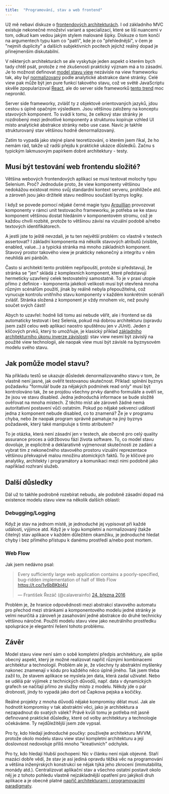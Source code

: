 ```yaml
---
title:  "Programování, stav a web frontend"
---
```


Už mě nebaví diskuze o [frontendových architekturách][Fowler: Frontend architectures]. I od základního MVC existuje nekonečné množství variant a specializací, které se liší nuancemi v tom, odkud kam vedou jakým stylem malované šipky. Diskuze o tom končí na argumentech typu kam co "patří", kde je co "přehlednější", v čem je "nejmíň duplicity" a dalších subjektivních pocitech jejichž reálný dopad je přinejmenším diskutabilní.

V některých architekturách se ale vyskytuje jeden aspekt o kterém bych tady chtěl psát, protože z mé zkušenosti praktický význam má a to zásadní. Je to možnost definovat [model stavu view][Fowler: Presentation model] nezávisle na view frameworku tak, aby byl [normalizovaný][Database normalization] podle analytické abstrakce dané stránky. Celé view pak může být jen pure funkcí takového stavu, což ve světě JavaScriptu skvěle zpopularizoval [React][React], ale do server side frameworků [tento trend][Fowler: Passive view] moc nepronikl.

Server side frameworky, zvlášť ty z objektově orientovaných jazyků, jdou cestou s úplně opačným výsledkem.  Jsou většinou založeny na konceptu stavových komponent. To svádí k tomu, že celkový stav stránky je rozdrobený mezi jednotlivé komponenty a strukturou kopíruje vzhled UI místo analytické abstrakce stránky nebo use case. Navíc je takhle strukturovaný stav většinou hodně denormalizovaný.

Zatím to vypadá jako stejné plané teoretizování, o kterém jsem říkal, že ho nemám rád, takže už radši přejdu k praktické ukázce důsledků. Začnu s typickým lakmusovým papírkem dobré architektury - testy.

## Musí být testování web frontendu složité?

Většina webových frontendových aplikací se musí testovat molochy typu Selenium. Proč?  Jednoduše proto, že view komponenty většinou nedokážou existovat mimo svůj standardní kontext serveru, prohlížeče atd. a zároveň jsou jako držitelé stavu nedílnou součástí byznys logiky.

I když se povede pomocí nějaké černé magie typu [Arquillian][Arquillian] provozovat komponenty v rámci unit testovacího frameworku, je potřeba se ke stavu komponent většinou dostat hledáním v komponentovém stromu, což je každou chvíli rozbité, protože to většinou závisí na vizuální podobě a/nebo textových identifikátorech.

A jestli jste to ještě nevzdali, je tu ten největší problém: co vlastně v testech assertovat? I základní komponenta má několik stavových atributů (visible, enabled, value...) a typická stránka má mnoho základních komponent. Stavový prostor takového view je prakticky nekonečný a integritu v něm neuhlídá ani pánbůh.

Často si architekti tento problém nepřipouští, protože si představují, že stránka se "jen" skládá z komplexních komponent, které představují hermeticky uzavřený celek testovatelný samostatně. To je v praxi utopie přímo z definice - komponenta jakékoli velikosti musí být otevřená mnoha různým scénářům použití, jinak by reálně nebyla přepoužitelná, což vynucuje kontrolu vnitřního stavu komponenty v každém konkrétním scénáři zvlášť. Stránka složená z komponent je vždy mnohem víc, než pouhý součet svých částí!

Abych to uzavřel: hodně lidí tomu asi nebude věřit, ale i frontend se dá automaticky testovat i bez Selenia, pokud má dobrou architekturu (opravdu jsem zažil celou web aplikaci naostro spuštěnou jen v JUnit). Jeden z klíčových prvků, který to umožňuje, je klasický příklad [základního architekturního úkonu inverze závislostí][Uncle Bob: Little architecture]: stav view nesmí být závislý na použité view technologii, ale naopak ‎view musí být závislé na byznysovém modelu svého stavu.

## Jak pomůže model stavu?

Na příkladu testů se ukazuje důsledek denormalizovaného stavu v tom, že vlastně není jasné, jak ověřit testovanou skutečnost. Příklad: splnění byznys požadavku "formulář bude za nějakých podmínek read only" musí být kontrolováno tak, že se projdou všechny prvky daného formuláře a ověří se, že jsou ve stavu disabled. Jedna jednoduchá informace se bude složitě ověřovat na mnoha místech. Z těchto míst  ale zároveň žádné nemá autoritativní postavení vůči ostatním. Pokud po nějaké sekvenci událostí jedna z komponent nebude disabled, co to znamená? Že je v programu chyba, nebo že naopak program správně pamatuje na jiný byznys požadavek, který také manipuluje s tímto atributem?

To je otázka, která není zásadní jen v testech, ale obecně pro celý quality assurance proces a údržbovou fázi života software. To, co model stavu dovoluje, je explicitně a deklarativně vyjmenovat skutečnosti ze zadání a vybrat tím z nekonečného stavového prostoru vizuální reprezentace většinou překvapivě malou množinu atomických faktů. To je klíčové pro analytiky, architekty i programátory a komunikaci mezi nimi podobně jako například rozhraní služeb.

## Další důsledky

Dál už to takhle podrobně rozebírat nebudu, ale podobně zásadní dopad má existence modelu stavu view na několik dalších oblastí:

### Debugging/Logging

Když je stav na jednom místě, je jednoduché jej vypisovat při každé události, výjimce atd. Když je v logu kompletní a normalizovaný (takže čitelný) stav aplikace v každém důležitém okamžiku, je jednoduché hledat chyby i‎ bez přímého přístupu k danému prostředí a/nebo post mortem.

### Web Flow
Jak jsem nedávno psal:
 
<blockquote class="twitter-tweet" data-lang="cs"><p lang="en" dir="ltr">Every sufficiently large web application contains a poorly-specified, bug-ridden implementation of half of Web Flow <a href="https://t.co/1v6bBKbI4U">https://t.co/1v6bBKbI4U</a></p>&mdash; František Řezáč (@calaverainfo) <a href="https://twitter.com/calaverainfo/status/712981101397016576">24. března 2016</a></blockquote>

<script async src="//platform.twitter.com/widgets.js" charset="utf-8"></script>

Problém je, že hranice odpovědnosti mezi abstrakcí stavového automatu pro přechod mezi stránkami a komponentového modelu jedné stránky je velmi neurčitá a zároveň je zasahování jedné abstrakce do druhé technicky většinou náročné. Použití modelu stavu view jako neutrálního prostředku spolupráce je elegantní řešení tohoto problému.

## Závěr

Model stavu view není sám o sobě kompletní předpis architektury, ale spíše obecný aspekt, který je možné realizovat napříč různými kombinacemi architektur a technologií. Problém ale je, že všechny ty abstraktní myšlenky nakonec znamenají v kódu pro každého něco úplně jiného. Tak jsem třeba zažil to, že stavem aplikace se myslela jen data, která zadal uživatel. ‎Nebo se udělá pár výjimek z technických důvodů, např. data v dynamických grafech se načítají přímo ze služby místo z modelu. ‎Někdy jde o pár drobností, jindy to vypadá jako dort od Čapkova pejska a kočičky.

Reálné projekty z mnoha důvodů nějaké kompromisy dělat musí. Jak ale hodnotit kompromisy v tak abstraktní věci, jako je architektura a nezapadnout do svatých válek? Právě kvůli tomu je potřeba mít jasně definované praktické důsledky, které od volby architektury a technologie očekáváme. Ty nejdůležitější jsem zde vypsal.

Pro ty, kdo hledají jednoduché poučky: používejte architekturu MVVM, protože okolo modelu stavu view staví kompletní architekturu a její doslovnost nedovoluje příliš mnoho "kreativních" odchylek.

Pro ty, kdo hledají hlubší pochopení: Nic v článku není nijak objevné. Staří mazáci dobře vědí, že stav je asi jediná opravdu těžká věc na programování a většina inženýrských konstrukcí se nějak týká jeho zkrocení (immutabilita, monády atd.). Centralizovat aplikační stav a všechno ostatní postavit okolo něj je z tohoto pohledu vlastně nejzákladnější opatření pro jakýkoli druh aplikace a je obecně platné [napříč architekturami i programovacími paradigmaty][Evancz: Elm architecture].

[Fowler: Frontend architectures]: http://martinfowler.com/eaaDev/uiArchs.html
[Fowler: Presentation model]: http://martinfowler.com/eaaDev/PresentationModel.html
[Fowler: Passive view]: http://martinfowler.com/eaaDev/PassiveScreen.html
[Database normalization]: https://en.wikipedia.org/wiki/Database_normalization
[React]: https://facebook.github.io/react/
[Arquillian]: http://arquillian.org/
[Uncle Bob: Little architecture]: http://blog.cleancoder.com/uncle-bob/2016/01/04/ALittleArchitecture.html
[Evancz: Elm architecture]: https://gist.github.com/evancz/2b2ba366cae1887fe621
